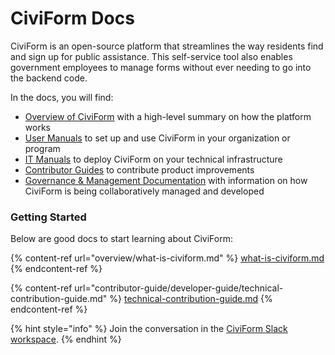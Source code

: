 # CiviForm Docs

CiviForm is an open-source platform that streamlines the way residents find and sign up for public assistance. This self-service tool also enables government employees to manage forms without ever needing to go into the backend code.

In the docs, you will find:

* [Overview of CiviForm](broken-reference) with a high-level summary on how the platform works
* [User Manuals](broken-reference/) to set up and use CiviForm in your organization or program
* [IT Manuals](broken-reference/) to deploy CiviForm on your technical infrastructure
* [Contributor Guides](broken-reference/) to contribute product improvements
* [Governance & Management Documentation](broken-reference/) with information on how CiviForm is being collaboratively managed and developed

### Getting Started

Below are good docs to start learning about CiviForm:

{% content-ref url="overview/what-is-civiform.md" %}
[what-is-civiform.md](overview/what-is-civiform.md)
{% endcontent-ref %}

{% content-ref url="contributor-guide/developer-guide/technical-contribution-guide.md" %}
[technical-contribution-guide.md](contributor-guide/developer-guide/technical-contribution-guide.md)
{% endcontent-ref %}

{% hint style="info" %}
Join the conversation in the [CiviForm Slack workspace](https://civiform.slack.com).
{% endhint %}
